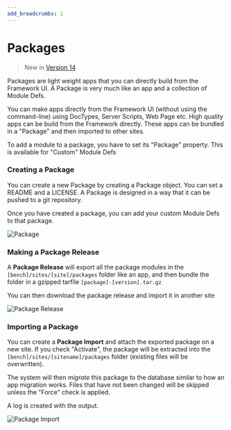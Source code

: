 ```yaml
---
add_breadcrumbs: 1
---
```

# Packages

> New in [Version 14](https://github.com/frappe/frappe/pull/14123)

Packages are light weight apps that you can directly build from the Framework UI. A Package is very much like an app and a collection of Module Defs.

You can make apps directly from the Framework UI (without using the command-line) using DocTypes, Server Scripts, Web Page etc. High quality apps can be build from the Framework directly. These apps can be bundled in a "Package" and then imported to other sites.

To add a module to a package, you have to set its "Package" property. This is available for "Custom" Module Defs

### Creating a Package

You can create a new Package by creating a Package object. You can set a README and a LICENSE. A Package is designed in a way that it can be pushed to a git repository.

Once you have created a package, you can add your custom Module Defs to that package.

![Package](/docs/assets/img/deployment/package.png)

### Making a Package Release

A **Package Release** will export all the package modules in the `[bench]/sites/[site]/packages` folder like an app, and then bundle the folder in a gzipped tarfile `[package]-[version].tar.gz`

You can then download the package release and import it in another site

![Package Release](/docs/assets/img/deployment/package-release.png)

### Importing a Package

You can create a **Package Import** and attach the exported package on a new site. If you check "Activate", the package will be extracted into the `[bench]/sites/[sitename]/packages` folder (existing files will be overwritten).

The system will then *migrate* this package to the database similar to how an app migration works. Files that have not been changed will be skipped unless the "Force" check is applied.

A log is created with the output.

![Package Import](/docs/assets/img/deployment/package-import.png)


